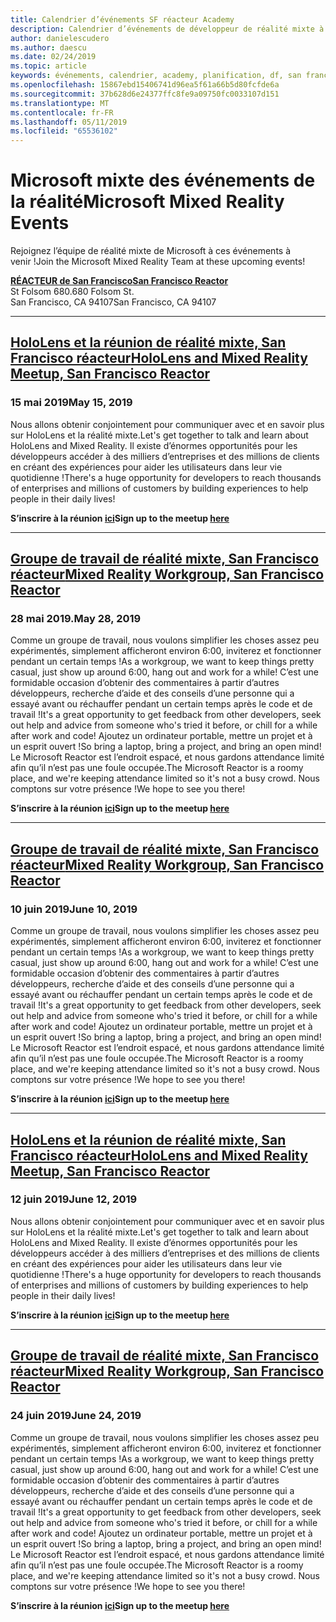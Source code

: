 ```yaml
---
title: Calendrier d’événements SF réacteur Academy
description: Calendrier d’événements de développeur de réalité mixte à du réacteur à San Francisco.
author: danielescudero
ms.author: daescu
ms.date: 02/24/2019
ms.topic: article
keywords: événements, calendrier, academy, planification, df, san francisco, réacteur
ms.openlocfilehash: 15867ebd15406741d96ea5f61a66b5d80fcfde6a
ms.sourcegitcommit: 37b628d6e24377ffc8fe9a09750fc0033107d151
ms.translationtype: MT
ms.contentlocale: fr-FR
ms.lasthandoff: 05/11/2019
ms.locfileid: "65536102"
---
```

# <a name="microsoft-mixed-reality-events"></a><span data-ttu-id="9126f-104">Microsoft mixte des événements de la réalité</span><span class="sxs-lookup"><span data-stu-id="9126f-104">Microsoft Mixed Reality Events</span></span>

<span data-ttu-id="9126f-105">Rejoignez l’équipe de réalité mixte de Microsoft à ces événements à venir !</span><span class="sxs-lookup"><span data-stu-id="9126f-105">Join the Microsoft Mixed Reality Team at these upcoming events!</span></span>

<span data-ttu-id="9126f-106">**[RÉACTEUR de San Francisco](https://developer.microsoft.com/reactor/#ReactorSF)**</span><span class="sxs-lookup"><span data-stu-id="9126f-106">**[San Francisco Reactor](https://developer.microsoft.com/reactor/#ReactorSF)**</span></span><br>
<span data-ttu-id="9126f-107">St Folsom 680.</span><span class="sxs-lookup"><span data-stu-id="9126f-107">680 Folsom St.</span></span><br>
<span data-ttu-id="9126f-108">San Francisco, CA 94107</span><span class="sxs-lookup"><span data-stu-id="9126f-108">San Francisco, CA 94107</span></span>



---
## <a name="hololens-and-mixed-reality-meetup-san-francisco-reactorhttpsemea01safelinksprotectionoutlookcomurlhttps3a2f2fwwwmeetupcom2fhololens-mr2fdata027c017cdaescu40microsoftcom7ca8ddee063b7949a9992308d6903e62b07c72f988bf86f141af91ab2d7cd011db477c17c07c636854994961074327sdata082fhayyghofjc63hqaeb0bju4wv8jph2bscd2fgihkmog3dreserved0"></a><span data-ttu-id="9126f-109">**[HoloLens et la réunion de réalité mixte, San Francisco réacteur](https://emea01.safelinks.protection.outlook.com/?url=https%3A%2F%2Fwww.meetup.com%2Fhololens-mr%2F&data=02%7C01%7Cdaescu%40microsoft.com%7Ca8ddee063b7949a9992308d6903e62b0%7C72f988bf86f141af91ab2d7cd011db47%7C1%7C0%7C636854994961074327&sdata=08%2FHAyYghOFJC63HQAeb0bJU4Wv8JPH%2BSCD%2FgIhkMog%3D&reserved=0)**</span><span class="sxs-lookup"><span data-stu-id="9126f-109">**[HoloLens and Mixed Reality Meetup, San Francisco Reactor](https://emea01.safelinks.protection.outlook.com/?url=https%3A%2F%2Fwww.meetup.com%2Fhololens-mr%2F&data=02%7C01%7Cdaescu%40microsoft.com%7Ca8ddee063b7949a9992308d6903e62b0%7C72f988bf86f141af91ab2d7cd011db47%7C1%7C0%7C636854994961074327&sdata=08%2FHAyYghOFJC63HQAeb0bJU4Wv8JPH%2BSCD%2FgIhkMog%3D&reserved=0)**</span></span>
### <a name="may-15-2019"></a><span data-ttu-id="9126f-110">15 mai 2019</span><span class="sxs-lookup"><span data-stu-id="9126f-110">May 15, 2019</span></span>
<span data-ttu-id="9126f-111">Nous allons obtenir conjointement pour communiquer avec et en savoir plus sur HoloLens et la réalité mixte.</span><span class="sxs-lookup"><span data-stu-id="9126f-111">Let's get together to talk and learn about HoloLens and Mixed Reality.</span></span> <span data-ttu-id="9126f-112">Il existe d’énormes opportunités pour les développeurs accéder à des milliers d’entreprises et des millions de clients en créant des expériences pour aider les utilisateurs dans leur vie quotidienne !</span><span class="sxs-lookup"><span data-stu-id="9126f-112">There's a huge opportunity for developers to reach thousands of enterprises and millions of customers by building experiences to help people in their daily lives!</span></span>

<span data-ttu-id="9126f-113">**S’inscrire à la réunion [ici](https://emea01.safelinks.protection.outlook.com/?url=https%3A%2F%2Fwww.meetup.com%2Fhololens-mr%2F&data=02%7C01%7Cdaescu%40microsoft.com%7Ca8ddee063b7949a9992308d6903e62b0%7C72f988bf86f141af91ab2d7cd011db47%7C1%7C0%7C636854994961074327&sdata=08%2FHAyYghOFJC63HQAeb0bJU4Wv8JPH%2BSCD%2FgIhkMog%3D&reserved=0)**</span><span class="sxs-lookup"><span data-stu-id="9126f-113">**Sign up to the meetup [here](https://emea01.safelinks.protection.outlook.com/?url=https%3A%2F%2Fwww.meetup.com%2Fhololens-mr%2F&data=02%7C01%7Cdaescu%40microsoft.com%7Ca8ddee063b7949a9992308d6903e62b0%7C72f988bf86f141af91ab2d7cd011db47%7C1%7C0%7C636854994961074327&sdata=08%2FHAyYghOFJC63HQAeb0bJU4Wv8JPH%2BSCD%2FgIhkMog%3D&reserved=0)**</span></span>


---
## <a name="mixed-reality-workgroup-san-francisco-reactorhttpsemea01safelinksprotectionoutlookcomurlhttps3a2f2fwwwmeetupcom2fhololens-mr2fdata027c017cdaescu40microsoftcom7ca8ddee063b7949a9992308d6903e62b07c72f988bf86f141af91ab2d7cd011db477c17c07c636854994961124360sdataymnaaiwvxij700mo9gj2boz4w82bgkdjdhijhytfczcfu3dreserved0"></a><span data-ttu-id="9126f-114">**[Groupe de travail de réalité mixte, San Francisco réacteur](https://emea01.safelinks.protection.outlook.com/?url=https%3A%2F%2Fwww.meetup.com%2Fhololens-mr%2F&data=02%7C01%7Cdaescu%40microsoft.com%7Ca8ddee063b7949a9992308d6903e62b0%7C72f988bf86f141af91ab2d7cd011db47%7C1%7C0%7C636854994961124360&sdata=YmnAAiWVxIJ700mO9gj%2BOz4W8%2BgKDjDhiJhYtfCzCFU%3D&reserved=0)**</span><span class="sxs-lookup"><span data-stu-id="9126f-114">**[Mixed Reality Workgroup, San Francisco Reactor](https://emea01.safelinks.protection.outlook.com/?url=https%3A%2F%2Fwww.meetup.com%2Fhololens-mr%2F&data=02%7C01%7Cdaescu%40microsoft.com%7Ca8ddee063b7949a9992308d6903e62b0%7C72f988bf86f141af91ab2d7cd011db47%7C1%7C0%7C636854994961124360&sdata=YmnAAiWVxIJ700mO9gj%2BOz4W8%2BgKDjDhiJhYtfCzCFU%3D&reserved=0)**</span></span>
### <a name="may-28-2019"></a><span data-ttu-id="9126f-115">28 mai 2019.</span><span class="sxs-lookup"><span data-stu-id="9126f-115">May 28, 2019</span></span>
<span data-ttu-id="9126f-116">Comme un groupe de travail, nous voulons simplifier les choses assez peu expérimentés, simplement afficheront environ 6:00, inviterez et fonctionner pendant un certain temps !</span><span class="sxs-lookup"><span data-stu-id="9126f-116">As a workgroup, we want to keep things pretty casual, just show up around 6:00, hang out and work for a while!</span></span> <span data-ttu-id="9126f-117">C’est une formidable occasion d’obtenir des commentaires à partir d’autres développeurs, recherche d’aide et des conseils d’une personne qui a essayé avant ou réchauffer pendant un certain temps après le code et de travail !</span><span class="sxs-lookup"><span data-stu-id="9126f-117">It's a great opportunity to get feedback from other developers, seek out help and advice from someone who's tried it before, or chill for a while after work and code!</span></span> <span data-ttu-id="9126f-118">Ajoutez un ordinateur portable, mettre un projet et à un esprit ouvert !</span><span class="sxs-lookup"><span data-stu-id="9126f-118">So bring a laptop, bring a project, and bring an open mind!</span></span> <span data-ttu-id="9126f-119">Le Microsoft Reactor est l’endroit espacé, et nous gardons attendance limité afin qu’il n’est pas une foule occupée.</span><span class="sxs-lookup"><span data-stu-id="9126f-119">The Microsoft Reactor is a roomy place, and we're keeping attendance limited so it's not a busy crowd.</span></span> <span data-ttu-id="9126f-120">Nous comptons sur votre présence !</span><span class="sxs-lookup"><span data-stu-id="9126f-120">We hope to see you there!</span></span>

<span data-ttu-id="9126f-121">**S’inscrire à la réunion [ici](https://emea01.safelinks.protection.outlook.com/?url=https%3A%2F%2Fwww.meetup.com%2Fhololens-mr%2F&data=02%7C01%7Cdaescu%40microsoft.com%7Ca8ddee063b7949a9992308d6903e62b0%7C72f988bf86f141af91ab2d7cd011db47%7C1%7C0%7C636854994961124360&sdata=YmnAAiWVxIJ700mO9gj%2BOz4W8%2BgKDjDhiJhYtfCzCFU%3D&reserved=0)**</span><span class="sxs-lookup"><span data-stu-id="9126f-121">**Sign up to the meetup [here](https://emea01.safelinks.protection.outlook.com/?url=https%3A%2F%2Fwww.meetup.com%2Fhololens-mr%2F&data=02%7C01%7Cdaescu%40microsoft.com%7Ca8ddee063b7949a9992308d6903e62b0%7C72f988bf86f141af91ab2d7cd011db47%7C1%7C0%7C636854994961124360&sdata=YmnAAiWVxIJ700mO9gj%2BOz4W8%2BgKDjDhiJhYtfCzCFU%3D&reserved=0)**</span></span>


---
## <a name="mixed-reality-workgroup-san-francisco-reactorhttpsemea01safelinksprotectionoutlookcomurlhttps3a2f2fwwwmeetupcom2fhololens-mr2fdata027c017cdaescu40microsoftcom7ca8ddee063b7949a9992308d6903e62b07c72f988bf86f141af91ab2d7cd011db477c17c07c636854994961124360sdataymnaaiwvxij700mo9gj2boz4w82bgkdjdhijhytfczcfu3dreserved0"></a><span data-ttu-id="9126f-122">**[Groupe de travail de réalité mixte, San Francisco réacteur](https://emea01.safelinks.protection.outlook.com/?url=https%3A%2F%2Fwww.meetup.com%2Fhololens-mr%2F&data=02%7C01%7Cdaescu%40microsoft.com%7Ca8ddee063b7949a9992308d6903e62b0%7C72f988bf86f141af91ab2d7cd011db47%7C1%7C0%7C636854994961124360&sdata=YmnAAiWVxIJ700mO9gj%2BOz4W8%2BgKDjDhiJhYtfCzCFU%3D&reserved=0)**</span><span class="sxs-lookup"><span data-stu-id="9126f-122">**[Mixed Reality Workgroup, San Francisco Reactor](https://emea01.safelinks.protection.outlook.com/?url=https%3A%2F%2Fwww.meetup.com%2Fhololens-mr%2F&data=02%7C01%7Cdaescu%40microsoft.com%7Ca8ddee063b7949a9992308d6903e62b0%7C72f988bf86f141af91ab2d7cd011db47%7C1%7C0%7C636854994961124360&sdata=YmnAAiWVxIJ700mO9gj%2BOz4W8%2BgKDjDhiJhYtfCzCFU%3D&reserved=0)**</span></span> 
### <a name="june-10-2019"></a><span data-ttu-id="9126f-123">10 juin 2019</span><span class="sxs-lookup"><span data-stu-id="9126f-123">June 10, 2019</span></span>
<span data-ttu-id="9126f-124">Comme un groupe de travail, nous voulons simplifier les choses assez peu expérimentés, simplement afficheront environ 6:00, inviterez et fonctionner pendant un certain temps !</span><span class="sxs-lookup"><span data-stu-id="9126f-124">As a workgroup, we want to keep things pretty casual, just show up around 6:00, hang out and work for a while!</span></span> <span data-ttu-id="9126f-125">C’est une formidable occasion d’obtenir des commentaires à partir d’autres développeurs, recherche d’aide et des conseils d’une personne qui a essayé avant ou réchauffer pendant un certain temps après le code et de travail !</span><span class="sxs-lookup"><span data-stu-id="9126f-125">It's a great opportunity to get feedback from other developers, seek out help and advice from someone who's tried it before, or chill for a while after work and code!</span></span> <span data-ttu-id="9126f-126">Ajoutez un ordinateur portable, mettre un projet et à un esprit ouvert !</span><span class="sxs-lookup"><span data-stu-id="9126f-126">So bring a laptop, bring a project, and bring an open mind!</span></span> <span data-ttu-id="9126f-127">Le Microsoft Reactor est l’endroit espacé, et nous gardons attendance limité afin qu’il n’est pas une foule occupée.</span><span class="sxs-lookup"><span data-stu-id="9126f-127">The Microsoft Reactor is a roomy place, and we're keeping attendance limited so it's not a busy crowd.</span></span> <span data-ttu-id="9126f-128">Nous comptons sur votre présence !</span><span class="sxs-lookup"><span data-stu-id="9126f-128">We hope to see you there!</span></span>

<span data-ttu-id="9126f-129">**S’inscrire à la réunion [ici](https://emea01.safelinks.protection.outlook.com/?url=https%3A%2F%2Fwww.meetup.com%2Fhololens-mr%2F&data=02%7C01%7Cdaescu%40microsoft.com%7Ca8ddee063b7949a9992308d6903e62b0%7C72f988bf86f141af91ab2d7cd011db47%7C1%7C0%7C636854994961124360&sdata=YmnAAiWVxIJ700mO9gj%2BOz4W8%2BgKDjDhiJhYtfCzCFU%3D&reserved=0)**</span><span class="sxs-lookup"><span data-stu-id="9126f-129">**Sign up to the meetup [here](https://emea01.safelinks.protection.outlook.com/?url=https%3A%2F%2Fwww.meetup.com%2Fhololens-mr%2F&data=02%7C01%7Cdaescu%40microsoft.com%7Ca8ddee063b7949a9992308d6903e62b0%7C72f988bf86f141af91ab2d7cd011db47%7C1%7C0%7C636854994961124360&sdata=YmnAAiWVxIJ700mO9gj%2BOz4W8%2BgKDjDhiJhYtfCzCFU%3D&reserved=0)**</span></span>


---
## <a name="hololens-and-mixed-reality-meetup-san-francisco-reactorhttpsemea01safelinksprotectionoutlookcomurlhttps3a2f2fwwwmeetupcom2fhololens-mr2fdata027c017cdaescu40microsoftcom7ca8ddee063b7949a9992308d6903e62b07c72f988bf86f141af91ab2d7cd011db477c17c07c636854994961074327sdata082fhayyghofjc63hqaeb0bju4wv8jph2bscd2fgihkmog3dreserved0"></a><span data-ttu-id="9126f-130">**[HoloLens et la réunion de réalité mixte, San Francisco réacteur](https://emea01.safelinks.protection.outlook.com/?url=https%3A%2F%2Fwww.meetup.com%2Fhololens-mr%2F&data=02%7C01%7Cdaescu%40microsoft.com%7Ca8ddee063b7949a9992308d6903e62b0%7C72f988bf86f141af91ab2d7cd011db47%7C1%7C0%7C636854994961074327&sdata=08%2FHAyYghOFJC63HQAeb0bJU4Wv8JPH%2BSCD%2FgIhkMog%3D&reserved=0)**</span><span class="sxs-lookup"><span data-stu-id="9126f-130">**[HoloLens and Mixed Reality Meetup, San Francisco Reactor](https://emea01.safelinks.protection.outlook.com/?url=https%3A%2F%2Fwww.meetup.com%2Fhololens-mr%2F&data=02%7C01%7Cdaescu%40microsoft.com%7Ca8ddee063b7949a9992308d6903e62b0%7C72f988bf86f141af91ab2d7cd011db47%7C1%7C0%7C636854994961074327&sdata=08%2FHAyYghOFJC63HQAeb0bJU4Wv8JPH%2BSCD%2FgIhkMog%3D&reserved=0)**</span></span>
### <a name="june-12-2019"></a><span data-ttu-id="9126f-131">12 juin 2019</span><span class="sxs-lookup"><span data-stu-id="9126f-131">June 12, 2019</span></span>
<span data-ttu-id="9126f-132">Nous allons obtenir conjointement pour communiquer avec et en savoir plus sur HoloLens et la réalité mixte.</span><span class="sxs-lookup"><span data-stu-id="9126f-132">Let's get together to talk and learn about HoloLens and Mixed Reality.</span></span> <span data-ttu-id="9126f-133">Il existe d’énormes opportunités pour les développeurs accéder à des milliers d’entreprises et des millions de clients en créant des expériences pour aider les utilisateurs dans leur vie quotidienne !</span><span class="sxs-lookup"><span data-stu-id="9126f-133">There's a huge opportunity for developers to reach thousands of enterprises and millions of customers by building experiences to help people in their daily lives!</span></span>

<span data-ttu-id="9126f-134">**S’inscrire à la réunion [ici](https://emea01.safelinks.protection.outlook.com/?url=https%3A%2F%2Fwww.meetup.com%2Fhololens-mr%2F&data=02%7C01%7Cdaescu%40microsoft.com%7Ca8ddee063b7949a9992308d6903e62b0%7C72f988bf86f141af91ab2d7cd011db47%7C1%7C0%7C636854994961074327&sdata=08%2FHAyYghOFJC63HQAeb0bJU4Wv8JPH%2BSCD%2FgIhkMog%3D&reserved=0)**</span><span class="sxs-lookup"><span data-stu-id="9126f-134">**Sign up to the meetup [here](https://emea01.safelinks.protection.outlook.com/?url=https%3A%2F%2Fwww.meetup.com%2Fhololens-mr%2F&data=02%7C01%7Cdaescu%40microsoft.com%7Ca8ddee063b7949a9992308d6903e62b0%7C72f988bf86f141af91ab2d7cd011db47%7C1%7C0%7C636854994961074327&sdata=08%2FHAyYghOFJC63HQAeb0bJU4Wv8JPH%2BSCD%2FgIhkMog%3D&reserved=0)**</span></span>


---
## <a name="mixed-reality-workgroup-san-francisco-reactorhttpsemea01safelinksprotectionoutlookcomurlhttps3a2f2fwwwmeetupcom2fhololens-mr2fdata027c017cdaescu40microsoftcom7ca8ddee063b7949a9992308d6903e62b07c72f988bf86f141af91ab2d7cd011db477c17c07c636854994961124360sdataymnaaiwvxij700mo9gj2boz4w82bgkdjdhijhytfczcfu3dreserved0"></a><span data-ttu-id="9126f-135">**[Groupe de travail de réalité mixte, San Francisco réacteur](https://emea01.safelinks.protection.outlook.com/?url=https%3A%2F%2Fwww.meetup.com%2Fhololens-mr%2F&data=02%7C01%7Cdaescu%40microsoft.com%7Ca8ddee063b7949a9992308d6903e62b0%7C72f988bf86f141af91ab2d7cd011db47%7C1%7C0%7C636854994961124360&sdata=YmnAAiWVxIJ700mO9gj%2BOz4W8%2BgKDjDhiJhYtfCzCFU%3D&reserved=0)**</span><span class="sxs-lookup"><span data-stu-id="9126f-135">**[Mixed Reality Workgroup, San Francisco Reactor](https://emea01.safelinks.protection.outlook.com/?url=https%3A%2F%2Fwww.meetup.com%2Fhololens-mr%2F&data=02%7C01%7Cdaescu%40microsoft.com%7Ca8ddee063b7949a9992308d6903e62b0%7C72f988bf86f141af91ab2d7cd011db47%7C1%7C0%7C636854994961124360&sdata=YmnAAiWVxIJ700mO9gj%2BOz4W8%2BgKDjDhiJhYtfCzCFU%3D&reserved=0)**</span></span>
### <a name="june-24-2019"></a><span data-ttu-id="9126f-136">24 juin 2019</span><span class="sxs-lookup"><span data-stu-id="9126f-136">June 24, 2019</span></span>
<span data-ttu-id="9126f-137">Comme un groupe de travail, nous voulons simplifier les choses assez peu expérimentés, simplement afficheront environ 6:00, inviterez et fonctionner pendant un certain temps !</span><span class="sxs-lookup"><span data-stu-id="9126f-137">As a workgroup, we want to keep things pretty casual, just show up around 6:00, hang out and work for a while!</span></span> <span data-ttu-id="9126f-138">C’est une formidable occasion d’obtenir des commentaires à partir d’autres développeurs, recherche d’aide et des conseils d’une personne qui a essayé avant ou réchauffer pendant un certain temps après le code et de travail !</span><span class="sxs-lookup"><span data-stu-id="9126f-138">It's a great opportunity to get feedback from other developers, seek out help and advice from someone who's tried it before, or chill for a while after work and code!</span></span> <span data-ttu-id="9126f-139">Ajoutez un ordinateur portable, mettre un projet et à un esprit ouvert !</span><span class="sxs-lookup"><span data-stu-id="9126f-139">So bring a laptop, bring a project, and bring an open mind!</span></span> <span data-ttu-id="9126f-140">Le Microsoft Reactor est l’endroit espacé, et nous gardons attendance limité afin qu’il n’est pas une foule occupée.</span><span class="sxs-lookup"><span data-stu-id="9126f-140">The Microsoft Reactor is a roomy place, and we're keeping attendance limited so it's not a busy crowd.</span></span> <span data-ttu-id="9126f-141">Nous comptons sur votre présence !</span><span class="sxs-lookup"><span data-stu-id="9126f-141">We hope to see you there!</span></span>

<span data-ttu-id="9126f-142">**S’inscrire à la réunion [ici](https://emea01.safelinks.protection.outlook.com/?url=https%3A%2F%2Fwww.meetup.com%2Fhololens-mr%2F&data=02%7C01%7Cdaescu%40microsoft.com%7Ca8ddee063b7949a9992308d6903e62b0%7C72f988bf86f141af91ab2d7cd011db47%7C1%7C0%7C636854994961124360&sdata=YmnAAiWVxIJ700mO9gj%2BOz4W8%2BgKDjDhiJhYtfCzCFU%3D&reserved=0)**</span><span class="sxs-lookup"><span data-stu-id="9126f-142">**Sign up to the meetup [here](https://emea01.safelinks.protection.outlook.com/?url=https%3A%2F%2Fwww.meetup.com%2Fhololens-mr%2F&data=02%7C01%7Cdaescu%40microsoft.com%7Ca8ddee063b7949a9992308d6903e62b0%7C72f988bf86f141af91ab2d7cd011db47%7C1%7C0%7C636854994961124360&sdata=YmnAAiWVxIJ700mO9gj%2BOz4W8%2BgKDjDhiJhYtfCzCFU%3D&reserved=0)**</span></span>
